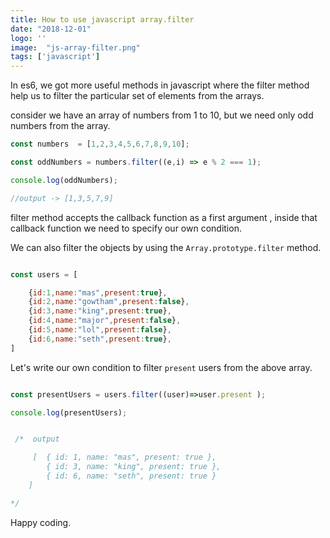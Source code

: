 ```yaml
---
title: How to use javascript array.filter
date: "2018-12-01"
logo: ''
image:  "js-array-filter.png"
tags: ['javascript']
---
```


In es6, we got more useful methods in javascript where the  filter method
help us to filter the particular set of elements from the arrays.


consider we have an array of numbers from 1 to 10, but we need only odd numbers from
the array.


```js
const numbers  = [1,2,3,4,5,6,7,8,9,10];

const oddNumbers = numbers.filter((e,i) => e % 2 === 1);

console.log(oddNumbers);

//output -> [1,3,5,7,9]


```

filter method accepts the callback function as a first argument , inside that callback function we need to specify our own condition.



We can also filter the objects by using the `Array.prototype.filter` method.


```js

const users = [

    {id:1,name:"mas",present:true},
    {id:2,name:"gowtham",present:false},
    {id:3,name:"king",present:true},
    {id:4,name:"major",present:false},
    {id:5,name:"lol",present:false},
    {id:6,name:"seth",present:true},
]

```

Let's write our own condition to filter  `present` users from the above array.


```js

const presentUsers = users.filter((user)=>user.present );

console.log(presentUsers);


 /*  output

     [  { id: 1, name: "mas", present: true },
        { id: 3, name: "king", present: true },
        { id: 6, name: "seth", present: true }
    ]

*/

```

Happy coding.